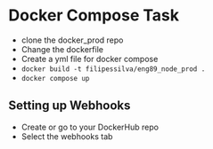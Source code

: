 # Docker Compose Task

- clone the docker_prod repo
- Change the dockerfile
- Create a yml file for docker compose
- `docker build -t filipessilva/eng89_node_prod .`
- `docker compose up`

## Setting up Webhooks

- Create or go to your DockerHub repo
- Select the webhooks tab